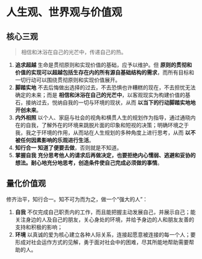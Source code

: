# 人生观、世界观与价值观

## 核心三观

> 相信和沐浴在自己的光芒中，传递自己的热。

1. **追求超越** 生命是贯彻原则和实现价值的基础，应予以维护。但 **原则的贯彻和价值的实现可以超越包括生存在内的所有源自基础结构的需求**，而所有目标和一切行动可以围绕贯彻原则和实现价值展开。
2. **脚踏实地** 不去后悔做出选择的过去，不去恐惧也许糟糕的现在，不去担忧无法确定的未来；而是 **相信和沐浴在自己的光芒中**，以客观现实为构建价值的基石，接纳过去，悦纳自我的一切与环境的现状，从而 **以当下的行动脚踏实地地开创未来**。
3. **内外相照** 以个人、家庭与社会的视角和横贯人生的规划作为指导，通过通晓内在的自我，了解外在的环境来跳脱片面的印象和短视的决策；明确环境之于我，我之于环境的作用，从而站在人生规划的多种角度上进行思考，从而 **以不被任何因素影响的乐观进行生活**。
4. **知行合一** **知道了便要去做**，否则就是不知道。
5. **掌握自我** **充分思考他人的请求后再做决定，也要拒绝内心懦弱、逃避和妥协的想法。耐心地充分地思考，创造条件使自己完成必须做的事情**。

## 量化价值观

修齐治平，知行合一。知不可为而为之，做一个“强大的人”：

1. **自我** 不仅完成自己职责内的工作，而且能把握主动发展自己，并展示自己；能关注身边的人及自己的朋友，关心身处的环境，并给予身边的人和朋友友善的支持和积极的影响；
2. **环境** 以真诚的爱为核心建立各种人际关系，连接起愿意被连接的每一个人；要形成对社会运作方式的见解，勇于面对社会中的困难，尽其所能地帮助需要帮助的人。
